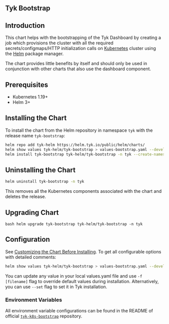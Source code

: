 ## Tyk Bootstrap

## Introduction
This chart helps with the bootstrapping of the Tyk Dashboard by creating a job which provisions the cluster with all the required secrets/configmaps/HTTP initialization calls on [Kubernetes](https://kubernetes.io/) cluster using the [Helm](https://helm.sh/) package manager.

The chart provides little benefits by itself and should only be used in conjunction with other charts that also use the dashboard component.

## Prerequisites
* Kubernetes 1.19+
* Helm 3+

## Installing the Chart

To install the chart from the Helm repository in namespace `tyk` with the release name `tyk-bootstrap`:

```bash
helm repo add tyk-helm https://helm.tyk.io/public/helm/charts/
helm show values tyk-helm/tyk-bootstrap > values-bootstrap.yaml --devel
helm install tyk-bootstrap tyk-helm/tyk-bootstrap -n tyk --create-namespace -f values-bootstrap.yaml --devel
```

## Uninstalling the Chart

```bash
helm uninstall tyk-bootstrap -n tyk
```

This removes all the Kubernetes components associated with the chart and deletes the release.

## Upgrading Chart

``bash
helm upgrade tyk-bootstrap tyk-helm/tyk-bootstrap -n tyk
``

## Configuration
See [Customizing the Chart Before Installing](https://helm.sh/docs/intro/using_helm/#customizing-the-chart-before-installing). To get all configurable options with detailed comments:

```bash
helm show values tyk-helm/tyk-bootstrap > values-bootstrap.yaml --devel
```
    
You can update any value in your local values.yaml file and use `-f [filename]` flag to override default values during installation. Alternatively, you can use `--set` flag to set it in Tyk installation.

### Environment Variables

All environment variable configurations can be found in the README of official 
[`tyk-k8s-bootstrap`](https://github.com/TykTechnologies/tyk-k8s-bootstrap) repository.

